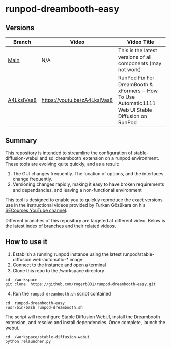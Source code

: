 
  

# runpod-dreambooth-easy

  
  ## Versions

| Branch | Video | Video Title|
|--|--|--|
| [Main](https://github.com/rogerb831/runpod-dreambooth-easy) | N/A | This is the latest versions of all components (may not work)
|[A4LksIVas8](https://github.com/rogerb831/runpod-dreambooth-easy/tree/A4LksIVas8) |https://youtu.be/zA4LksIVas8 |RunPod Fix For DreamBooth & xFormers - How To Use Automatic1111 Web UI Stable Diffusion on RunPod |
  

## Summary
This repository is intended to streamline the configuration of stable-diffusion-webui and sd_dreambooth_extension on a runpod environment. These tools are evolving quite quickly, and as a result:
1. The GUI changes frequently. The location of options, and the interfaces change frequently.
2. Versioning changes rapidly, making it easy to have broken requirements and dependancies, and leaving a non-functional environment

This tool is designed to enable you to quickly reproduce the exact versions use in the instructional videos provided by Furkan Gözükara on his [SECourses YouTube channel](https://www.youtube.com/@SECourses).

Different branches of this repository are targeted at different video. Below is the latest index of branches and their related videos.  
  
## How to use it

1. Establish a running runpod instance using the latest runpod/stable-diffusion:web-automatic-* image
2. Connect to the instance and open a terminal
3. Clone this repo to the /workspace directory
```shell
cd  /workspace
git clone  https://github.com/rogerb831/runpod-dreambooth-easy.git
```
4. Run the `runpod-dreambooth.sh` script contained
```shell
cd  runpod-dreambooth-easy
/usr/bin/bash runpod-dreambooth.sh
```

The script will reconfigure Stable Diffusion WebUI, install the Dreambooth extension, and resolve and install dependencies.
Once complete, launch the webui.
```shell
cd  /workspace/stable-diffusion-webui
python relauncher.py
```